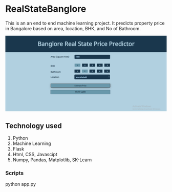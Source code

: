 # RealStateBanglore
This is an an end to end machine learning project. It predicts property price in Bangalore based on area, location, BHK, and No of Bathroom.

![app_view](https://github.com/Sunnyio/RealStateBanglore/blob/master/client/app.png?raw=true)
## Technology used
1. Python
2. Machine Learning
3. Flask
4. Html, CSS, Javascipt
5. Numpy, Pandas, Matplotlib, SK-Learn

### Scripts
python app.py
